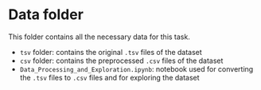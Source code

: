 # Data folder

This folder contains all the necessary data for this task.
- `tsv` folder: contains the original `.tsv` files of the dataset
- `csv` folder: contains the preprocessed `.csv` files of the dataset
- `Data_Processing_and_Exploration.ipynb`: notebook used for converting the `.tsv` files to `.csv` files and for exploring the dataset